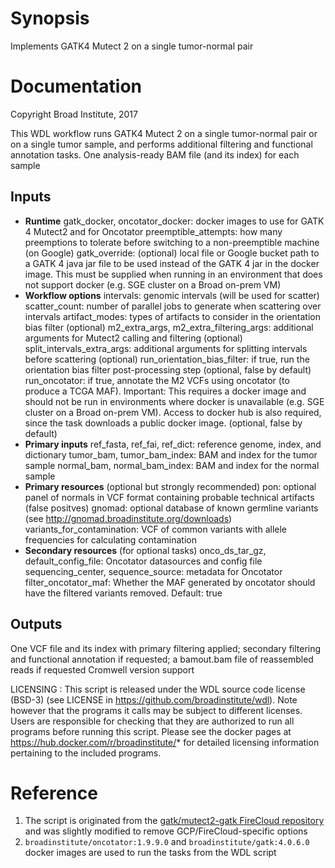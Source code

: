 # Synopsis
Implements GATK4 Mutect 2 on a single tumor-normal pair

# Documentation
Copyright Broad Institute, 2017

This WDL workflow runs GATK4 Mutect 2 on a single tumor-normal pair or on a single tumor sample, and performs additional filtering and functional annotation tasks.
One analysis-ready BAM file (and its index) for each sample

## Inputs

* **Runtime** gatk_docker, oncotator_docker: docker images to use for GATK 4 Mutect2 and for Oncotator preemptible_attempts: how many preemptions to tolerate before switching to a non-preemptible machine (on Google) gatk_override: (optional) local file or Google bucket path to a GATK 4 java jar file to be used instead of the GATK 4 jar in the docker image. This must be supplied when running in an environment that does not support docker (e.g. SGE cluster on a Broad on-prem VM)
* **Workflow options** intervals: genomic intervals (will be used for scatter) scatter_count: number of parallel jobs to generate when scattering over intervals artifact_modes: types of artifacts to consider in the orientation bias filter (optional) m2_extra_args, m2_extra_filtering_args: additional arguments for Mutect2 calling and filtering (optional) split_intervals_extra_args: additional arguments for splitting intervals before scattering (optional) run_orientation_bias_filter: if true, run the orientation bias filter post-processing step (optional, false by default) run_oncotator: if true, annotate the M2 VCFs using oncotator (to produce a TCGA MAF). Important: This requires a docker image and should not be run in environments where docker is unavailable (e.g. SGE cluster on a Broad on-prem VM). Access to docker hub is also required, since the task downloads a public docker image. (optional, false by default)
* **Primary inputs** ref_fasta, ref_fai, ref_dict: reference genome, index, and dictionary tumor_bam, tumor_bam_index: BAM and index for the tumor sample normal_bam, normal_bam_index: BAM and index for the normal sample
* **Primary resources** (optional but strongly recommended) pon: optional panel of normals in VCF format containing probable technical artifacts (false positves) gnomad: optional database of known germline variants (see http://gnomad.broadinstitute.org/downloads) variants_for_contamination: VCF of common variants with allele frequencies for calculating contamination
* **Secondary resources** (for optional tasks) onco_ds_tar_gz, default_config_file: Oncotator datasources and config file sequencing_center, sequence_source: metadata for Oncotator filter_oncotator_maf: Whether the MAF generated by oncotator should have the filtered variants removed. Default: true

## Outputs

One VCF file and its index with primary filtering applied; secondary filtering and functional annotation if requested; a bamout.bam file of reassembled reads if requested
Cromwell version support

LICENSING : This script is released under the WDL source code license (BSD-3) (see LICENSE in https://github.com/broadinstitute/wdl). Note however that the programs it calls may be subject to different licenses. Users are responsible for checking that they are authorized to run all programs before running this script. Please see the docker pages at https://hub.docker.com/r/broadinstitute/* for detailed licensing information pertaining to the included programs.

# Reference

1. The script is originated from the [gatk/mutect2-gatk FireCloud repository](https://portal.firecloud.org/#methods/gatk/mutect2-gatk4/13) and was slightly modified to remove GCP/FireCloud-specific options
2. `broadinstitute/oncotator:1.9.9.0` and `broadinstitute/gatk:4.0.6.0` docker images are used to run the tasks from the WDL script